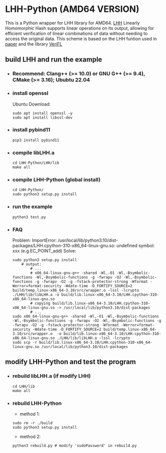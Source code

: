 # LHH-Python (AMD64 VERSION)
This is a Python wrapper for LHH library for AMD64.
[LHH](./LHH) Linearly Homomorphic Hash supports linear operations on its output, allowing for efficient verification of linear
combinations of data without needing to access the original data. This scheme  is based on the LHH funtion used in [paper](https://eprint.iacr.org/2022/1073) and the library [VeriFL](https://github.com/ErwinSCat/VeriFL)


## build LHH and run the example
  * ### Recommend: Clang++ (>= 10.0) or GNU G++ (>= 9.4), CMake (>= 3.16); Ububtu 22.04

  * ### install openssl
    Ubuntu Download:
      ``` shell
      sudo apt install openssl -y
      sudo apt install libssl-dev
      ```

  * ### install pybind11
    ``` shell
    pip3 install pybind11
    ```

  * ### compile libLHH.a
    ``` shell
    cd LHH-Python/LHH/lib
    make all 
    ```

  * ### compile LHH-Python (global install)
    ``` shell
    cd LHH-Python/
    sudo python3 setup.py install
    ```

  * ### run the example
    ``` shell
    python3 test.py
    ```

  * ### FAQ
    Problem: ImportError: /usr/local/lib/python3.10/dist-packages/LHH.cpython-310-x86_64-linux-gnu.so: undefined symbol: xxx (e.g.EC_POINT_add)
    Solve: 
    ``` shell
    sudo python3 setup.py install
        # output: 
            # ... 
            # x86_64-linux-gnu-g++ -shared -Wl,-O1 -Wl,-Bsymbolic-functions -Wl,-Bsymbolic-functions -g -fwrapv -O2 -Wl,-Bsymbolic-functions -g -fwrapv -O2 -g -fstack-protector-strong -Wformat -Werror=format-security -Wdate-time -D_FORTIFY_SOURCE=2 build/temp.linux-x86_64-3.10/src/wrapper.o -lssl -lcrypto ./LHH/lib/libLHH.a -o build/lib.linux-x86_64-3.10/LHH.cpython-310-x86_64-linux-gnu.so
            # copying build/lib.linux-x86_64-3.10/LHH.cpython-310-x86_64-linux-gnu.so -> /usr/local/lib/python3.10/dist-packages
            # ...
    sudo x86_64-linux-gnu-g++ -shared -Wl,-O1 -Wl,-Bsymbolic-functions -Wl,-Bsymbolic-functions -g -fwrapv -O2 -Wl,-Bsymbolic-functions -g -fwrapv -O2 -g -fstack-protector-strong -Wformat -Werror=format-security -Wdate-time -D_FORTIFY_SOURCE=2 build/temp.linux-x86_64-3.10/src/wrapper.o  -o build/lib.linux-x86_64-3.10/LHH.cpython-310-x86_64-linux-gnu.so ./LHH/lib/libLHH.a -lssl -lcrypto
    sudo scp -r build/lib.linux-x86_64-3.10/LHH.cpython-310-x86_64-linux-gnu.so /usr/local/lib/python3.10/dist-packages
    ```

## modify LHH-Python and test the program
  * ### rebuild libLHH.a (if modify LHH)
    ``` shell
    cd LHH/lib
    make all
    ```

  * ### rebuild LHH-Python
    * method 1: 
    ``` shell
    sudo rm -r ./build 
    sudo python3 setup.py install
    ```

    * method 2: 
    ``` shell
    python3 rebuild.py # modify 'sudoPassword' in rebuild.py
    ```

